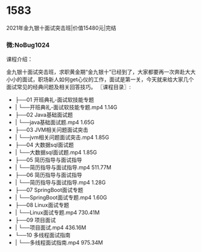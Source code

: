 # 1583
2021年金九银十面试突击班|价值15480元|完结
### 微:NoBug1024 


课程介绍：

金九银十面试突击班，求职黄金期“金九银十”已经到了，大家都要再一次奔赴大大小小的面试，职场新人如何get心仪的工作，面试是第一关，今天就来给大家几个面试常见的经典问题及相关回答技巧。
〖课程目录〗:

- ├──01 开班典礼-面试软技能专题  
- |   └──开班典礼-面试软技能专题.mp4  1.14G
- ├──02 Java基础面试题  
- |   └──java基础面试题.mp4  1.65G
- ├──03 JVM相关问题面试突击  
- |   └──jvm相关问题面试突击.mp4  1.85G
- ├──04 大数据sql面试题  
- |   └──大数据sql面试题.mp4  1.85G
- ├──05 简历指导与面试指导  
- |   └──简历指导与面试指导.mp4  511.77M
- ├──06 简历指导与面试指导  
- |   └──简历指导与面试指导.mp4  1.28G
- ├──07 SpringBoot面试专题  
- |   └──SpringBoot面试专题.mp4  1.60G
- ├──08 Linux面试专题  
- |   └──Linux面试专题.mp4  730.41M
- ├──09 项目面试  
- |   └──项目面试.mp4  436.16M
- └──10 多线程面试指南  
- |   └──多线程面试指南.mp4  975.34M
